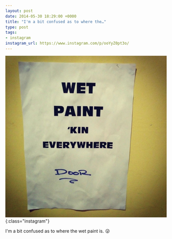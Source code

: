 ```yaml
---
layout: post
date: 2014-05-30 18:29:00 +0000
title: "I'm a bit confused as to where the…"
type: post
tags:
- instagram
instagram_url: https://www.instagram.com/p/ooYyZ0pt3o/
---
```


![Instagram - ooYyZ0pt3o](/img/ooYyZ0pt3o.jpg){:class="instagram"}

I'm a bit confused as to where the wet paint is. 😜
